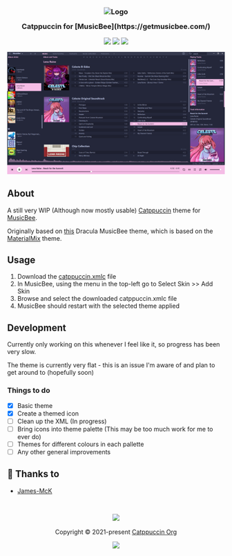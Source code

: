 <h3 align="center">
	<img src="https://raw.githubusercontent.com/catppuccin/catppuccin/main/assets/logos/exports/1544x1544_circle.png" width="100" alt="Logo"/><br/>
	<img src="https://raw.githubusercontent.com/catppuccin/catppuccin/main/assets/misc/transparent.png" height="30" width="0px"/>
	Catppuccin for [MusicBee](https://getmusicbee.com/)
	<img src="https://raw.githubusercontent.com/catppuccin/catppuccin/main/assets/misc/transparent.png" height="30" width="0px"/>
</h3>

<p align="center">
	<a href="https://github.com/James-McK/Catppuccin-MusicBee/stargazers"><img src="https://img.shields.io/github/stars/James-McK/Catppuccin-MusicBee?colorA=363a4f&colorB=b7bdf8&style=for-the-badge"></a>
	<a href="https://github.com/James-McK/Catppuccin-MusicBee/issues"><img src="https://img.shields.io/github/issues/James-McK/Catppuccin-MusicBee?colorA=363a4f&colorB=f5a97f&style=for-the-badge"></a>
	<a href="https://github.com/James-McK/Catppuccin-MusicBee/contributors"><img src="https://img.shields.io/github/contributors/James-McK/Catppuccin-MusicBee?colorA=363a4f&colorB=a6da95&style=for-the-badge"></a>
</p>

<p align="center">
  <img src="https://github.com/James-McK/catppuccin-musicbee/blob/main/assets/screenshot.png"/>
</p>

## About

A still very WIP (Although now mostly usable) [Catppuccin](https://github.com/catppuccin/catppuccin) theme for [MusicBee](https://getmusicbee.com/).

Originally based on [this](https://github.com/dracula/musicbee) Dracula MusicBee theme, which is based on the [MaterialMix](https://getmusicbee.com/addons/skins/203/materialmix-hidpi-supported/) theme.

## Usage

1. Download the [catppuccin.xmlc](https://github.com/James-McK/Catppuccin-MusicBee/releases/download/v1.0.0/catppuccin.xmlc) file
2. In MusicBee, using the menu in the top-left go to Select Skin >> Add Skin
3. Browse and select the downloaded catppuccin.xmlc file
4. MusicBee should restart with the selected theme applied

## Development

Currently only working on this whenever I feel like it, so progress has been very slow.

The theme is currently very flat - this is an issue I'm aware of and plan to get around to (hopefully soon)

### Things to do

-   [x] Basic theme
-   [x] Create a themed icon
-   [ ] Clean up the XML (In progress)
-   [ ] Bring icons into theme palette (This may be too much work for me to ever do)
-   [ ] Themes for different colours in each pallette
-   [ ] Any other general improvements

## 💝 Thanks to

-   [James-McK](https://github.com/James-McK)

&nbsp;

<p align="center">
	<img src="https://raw.githubusercontent.com/catppuccin/catppuccin/main/assets/footers/gray0_ctp_on_line.svg?sanitize=true" />
</p>

<p align="center">
	Copyright &copy; 2021-present <a href="https://github.com/catppuccin" target="_blank">Catppuccin Org</a>
</p>

<p align="center">
	<a href="https://github.com/catppuccin/catppuccin/blob/main/LICENSE"><img src="https://img.shields.io/static/v1.svg?style=for-the-badge&label=License&message=MIT&logoColor=d9e0ee&colorA=363a4f&colorB=b7bdf8"/></a>
</p>
